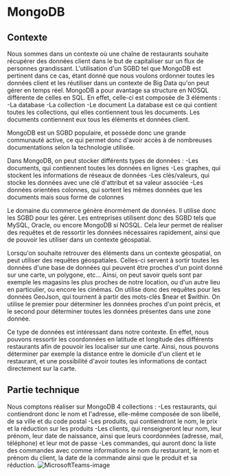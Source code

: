 # MongoDB

## Contexte

Nous sommes dans un contexte où une chaîne de restaurants souhaite récupérer des données client dans le but de capitaliser sur un flux de personnes grandissant. L'utilisation d'un SGBD tel que MongoDB est pertinent dans ce cas, étant donné que nous voulons ordonner toutes les données client et les réutiliser dans un contexte de Big Data qu'on peut gérer en temps réel.
MongoDB a pour avantage sa structure en NOSQL différente de celles en SQL. En effet, celle-ci est composée de 3 éléments :
  -La database
  -La collection
  -Le document
La database est ce qui contient toutes les collections, qui elles contiennent tous les documents. Les documents contiennent eux tous les éléments et données client.

MongoDB est un SGBD populaire, et possède donc une grande communauté active, ce qui permet donc d'avoir accès à de nombreuses documentations selon la technologie utilisée.

Dans MongoDB, on peut stocker différents types de données :
  -Les documents, qui contiennent toutes les données en lignes
  -Les graphes, qui stockent les informations de réseaux de données
  -Les clés/valeurs, qui stocke les données avec une clé d'attribut et sa valeur associée
  -Les données orientées colonnes, qui sortent les mêmes données que les documents mais sous forme de colonnes
  
Le domaine du commerce génère énormément de données. Il utilise donc les SGBD pour les gérer. Les entreprises utilisent donc des SGBD tels que MySQL, Oracle, ou encore MongoDB si NOSQL. Cela leur permet de réaliser des requêtes et de ressortir les données nécessaires rapidement, ainsi que de pouvoir les utiliser dans un contexte géospatial.

Lorsqu'on souhaite retrouver des éléments dans un contexte géospatial, on peut utiliser des requêtes géospatiales. Celles-ci servent à sortir toutes les données d'une base de données qui peuvent être proches d'un point donné sur une carte, un polygone, etc...
Ainsi, on peut savoir quels sont par exemple les magasins les plus proches de notre location, ou d'un autre lieu en particulier, ou encore les cinémas.
On utilise donc des requêtes pour les données GeoJson, qui tournent à partir des mots-clés $near et $within. On utilise le premier pour déterminer les données proches d'un point précis, et le second pour déterminer toutes les données présentes dans une zone donnée.

Ce type de données est intéressant dans notre contexte. En effet, nous pouvons ressortir les coordonnées en latitude et longitude des différents restaurants afin de pouvoir les localiser sur une carte. Ainsi, nous pouvons déterminer par exemple la distance entre le domicile d'un client et le restaurant, et une possibilité d'avoir toutes les informations de contact directement sur la carte.
  
## Partie technique
Nous comptons réaliser sur MongoDB 4 collections :
  -Les restaurants, qui contiendront donc le nom et l'adresse, elle-même composée de son libellé, de sa ville et du code postal
  -Les produits, qui contiendront le nom, le prix et la réduction sur les produits
  -Les clients, qui renseigneront leur nom, leur prénom, leur date de naissance, ainsi que leurs coordonnées (adresse, mail, téléphone) et leur mot de passe
  -Les commandes, qui auront donc la liste des commandes avec comme informations le nom du restaurant, le nom et prénom du client, la date de la commande ainsi que le produit et sa réduction.
![MicrosoftTeams-image](https://user-images.githubusercontent.com/65296828/148961709-7a271d90-b25f-436d-9a10-479ac2b1381a.png)

  




